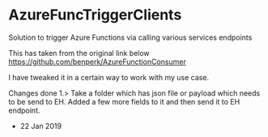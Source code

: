 # AzureFuncTriggerClients
Solution to trigger Azure Functions via calling various services endpoints

This has taken from the original link below
https://github.com/benperk/AzureFunctionConsumer

I have tweaked it in a certain way to work with my use case.

Changes done
1.> Take a folder which has json file or payload which needs to be send to EH. Added a few more fields to it and then send it to EH endpoint.
- 22 Jan 2019
